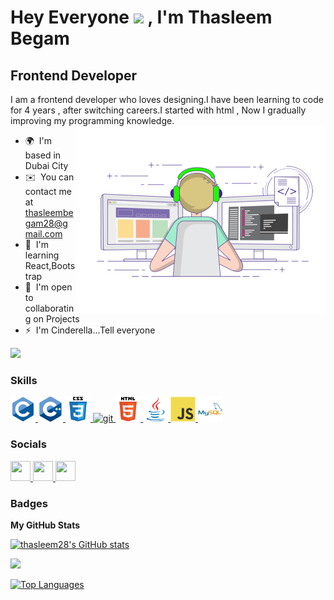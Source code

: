 Hey Everyone  ![](https://user-images.githubusercontent.com/18350557/176309783-0785949b-9127-417c-8b55-ab5a4333674e.gif) , I'm Thasleem Begam
======================================================================================================================================

Frontend Developer
------------------

I am a frontend developer who loves designing.I have been learning to code for 4 years , after switching careers.I started with html , Now I gradually improving my programming knowledge.
<img align="right" alt="Coding" width="400" src="https://raw.githubusercontent.com/devSouvik/devSouvik/master/gif3.gif">

* 🌍  I'm based in Dubai City
* ✉️  You can contact me at [thasleembegam28@gmail.com](mailto:thasleembegam28@gmail.com)
* 🧠  I'm learning React,Bootstrap
* 🤝  I'm open to collaborating on Projects
* ⚡  I'm Cinderella...Tell everyone
  

<a href="https://www.github.com/thasleem28" target="_blank" rel="noreferrer"><img
src="https://img.shields.io/github/followers/thasleem28?logo=github&style=for-the-badge&color=ec4899&labelColor=581c87" /></a>


### Skills



<p align="left"> <a href="https://www.cprogramming.com/" target="_blank" rel="noreferrer"> <img src="https://raw.githubusercontent.com/devicons/devicon/master/icons/c/c-original.svg" alt="c" width="40" height="40"/> </a> <a href="https://www.w3schools.com/cpp/" target="_blank" rel="noreferrer"> <img src="https://raw.githubusercontent.com/devicons/devicon/master/icons/cplusplus/cplusplus-original.svg" alt="cplusplus" width="40" height="40"/> </a> <a href="https://www.w3schools.com/css/" target="_blank" rel="noreferrer"> <img src="https://raw.githubusercontent.com/devicons/devicon/master/icons/css3/css3-original-wordmark.svg" alt="css3" width="40" height="40"/> </a> <a href="https://git-scm.com/" target="_blank" rel="noreferrer"> <img src="https://www.vectorlogo.zone/logos/git-scm/git-scm-icon.svg" alt="git" width="40" height="40"/> </a> <a href="https://www.w3.org/html/" target="_blank" rel="noreferrer"> <img src="https://raw.githubusercontent.com/devicons/devicon/master/icons/html5/html5-original-wordmark.svg" alt="html5" width="40" height="40"/> </a> <a href="https://www.java.com" target="_blank" rel="noreferrer"> <img src="https://raw.githubusercontent.com/devicons/devicon/master/icons/java/java-original.svg" alt="java" width="40" height="40"/> </a> <a href="https://developer.mozilla.org/en-US/docs/Web/JavaScript" target="_blank" rel="noreferrer"> <img src="https://raw.githubusercontent.com/devicons/devicon/master/icons/javascript/javascript-original.svg" alt="javascript" width="40" height="40"/> </a> <a href="https://www.mysql.com/" target="_blank" rel="noreferrer"> <img src="https://raw.githubusercontent.com/devicons/devicon/master/icons/mysql/mysql-original-wordmark.svg" alt="mysql" width="40" height="40"/> </a> </p>




### Socials

<p align="left"> <a href="https://www.facebook.com/61550313621040" target="_blank" rel="noreferrer"> <picture> <source media="(prefers-color-scheme: dark)" srcset="undefined" /> <source media="(prefers-color-scheme: light)" srcset="https://raw.githubusercontent.com/danielcranney/readme-generator/main/public/icons/socials/facebook.svg" /> <img src="https://raw.githubusercontent.com/danielcranney/readme-generator/main/public/icons/socials/facebook.svg" width="32" height="32" /> </picture> </a> <a href="https://www.github.com/thasleem28" target="_blank" rel="noreferrer"> <picture> <source media="(prefers-color-scheme: dark)" srcset="https://raw.githubusercontent.com/danielcranney/readme-generator/main/public/icons/socials/github-dark.svg" /> <source media="(prefers-color-scheme: light)" srcset="https://raw.githubusercontent.com/danielcranney/readme-generator/main/public/icons/socials/github.svg" /> <img src="https://raw.githubusercontent.com/danielcranney/readme-generator/main/public/icons/socials/github.svg" width="32" height="32" /> </picture> </a> <a href="https://www.linkedin.com/in/thasleem-begam-65b0b6285" target="_blank" rel="noreferrer"> <picture> <source media="(prefers-color-scheme: dark)" srcset="undefined" /> <source media="(prefers-color-scheme: light)" srcset="https://raw.githubusercontent.com/danielcranney/readme-generator/main/public/icons/socials/linkedin.svg" /> <img src="https://raw.githubusercontent.com/danielcranney/readme-generator/main/public/icons/socials/linkedin.svg" width="32" height="32" /> </picture> </a></p>

### Badges

<b>My GitHub Stats</b>

<a href="http://www.github.com/thasleem28"><img src="https://github-readme-stats.vercel.app/api?username=thasleem28&show_icons=true&hide=&count_private=true&title_color=ec4899&text_color=ffffff&icon_color=ec4899&bg_color=581c87&hide_border=true&show_icons=true" alt="thasleem28's GitHub stats" /></a>

<a href="http://www.github.com/thasleem28"><img src="https://github-readme-streak-stats.herokuapp.com/?user=thasleem28&stroke=ffffff&background=581c87&ring=ec4899&fire=ec4899&currStreakNum=ffffff&currStreakLabel=ec4899&sideNums=ffffff&sideLabels=ffffff&dates=ffffff&hide_border=true" /></a>

<a href="https://github.com/thasleem28" align="left"><img src="https://github-readme-stats.vercel.app/api/top-langs/?username=thasleem28&langs_count=10&title_color=ec4899&text_color=ffffff&icon_color=ec4899&bg_color=581c87&hide_border=true&locale=en&custom_title=Top%20%Languages" alt="Top Languages" /></a>

